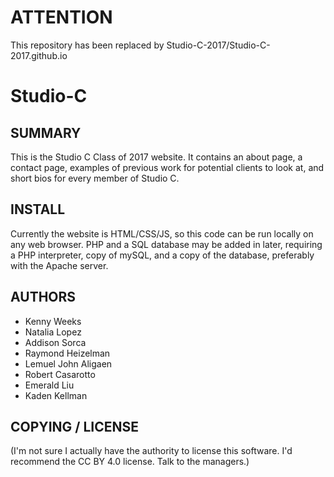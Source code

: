 # ATTENTION
This repository has been replaced by Studio-C-2017/Studio-C-2017.github.io

# Studio-C

## SUMMARY
This is the Studio C Class of 2017 website. It contains an about page, a contact page, examples of previous work for potential clients to look at, and short bios for every member of Studio C.

## INSTALL
Currently the website is HTML/CSS/JS, so this code can be run locally on any web browser. PHP and a SQL database may be added in later, requiring a PHP interpreter, copy of mySQL, and a copy of the database, preferably with the Apache server.

## AUTHORS
- Kenny Weeks
- Natalia Lopez
- Addison Sorca
- Raymond Heizelman
- Lemuel John Aligaen
- Robert Casarotto
- Emerald Liu
- Kaden Kellman


## COPYING / LICENSE
(I'm not sure I actually have the authority to license this software. I'd recommend the CC BY 4.0 license. Talk to the managers.)
